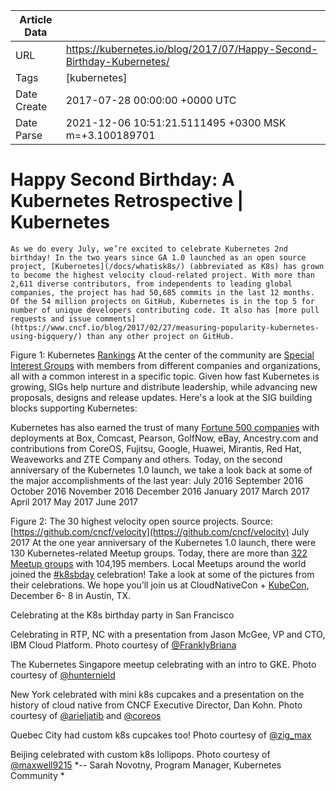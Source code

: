 |             Article Data             ||
| ----------------- | ----------------- |
| URL               | https://kubernetes.io/blog/2017/07/Happy-Second-Birthday-Kubernetes/        |
| Tags              | [kubernetes]       |
| Date Create       | 2017-07-28 00:00:00 &#43;0000 UTC |
| Date Parse        | 2021-12-06 10:51:21.5111495 &#43;0300 MSK m=&#43;3.100189701  |

#  Happy Second Birthday: A Kubernetes Retrospective  | Kubernetes

	
	
	
	
	As we do every July, we’re excited to celebrate Kubernetes 2nd birthday! In the two years since GA 1.0 launched as an open source project, [Kubernetes](/docs/whatisk8s/) (abbreviated as K8s) has grown to become the highest velocity cloud-related project. With more than 2,611 diverse contributors, from independents to leading global companies, the project has had 50,685 commits in the last 12 months. Of the 54 million projects on GitHub, Kubernetes is in the top 5 for number of unique developers contributing code. It also has [more pull requests and issue comments](https://www.cncf.io/blog/2017/02/27/measuring-popularity-kubernetes-using-bigquery/) than any other project on GitHub.  

Figure 1: Kubernetes [Rankings](https://www.cncf.io/blog/2017/02/27/measuring-popularity-kubernetes-using-bigquery)
At the center of the community are [Special Interest Groups](https://github.com/kubernetes/community/blob/master/sig-list.md) with members from different companies and organizations, all with a common interest in a specific topic. Given how fast Kubernetes is growing, SIGs help nurture and distribute leadership, while advancing new proposals, designs and release updates. Here&#39;s a look at the SIG building blocks supporting Kubernetes:

Kubernetes has also earned the trust of many [Fortune 500 companies](https://kubernetes.io/case-studies/) with deployments at Box, Comcast, Pearson, GolfNow, eBay, Ancestry.com and contributions from CoreOS, Fujitsu, Google, Huawei, Mirantis, Red Hat, Weaveworks and ZTE Company and others. Today, on the second anniversary of the Kubernetes 1.0 launch, we take a look back at some of the major accomplishments of the last year:
July 2016
September 2016
October 2016
November 2016
December 2016
January 2017
March 2017
April 2017
May 2017
June 2017

Figure 2: The 30 highest velocity open source projects. Source: [https://github.com/cncf/velocity](https://github.com/cncf/velocity)
July 2017
At the one year anniversary of the Kubernetes 1.0 launch, there were 130 Kubernetes-related Meetup groups. Today, there are more than [322 Meetup groups](http://www.meetup.com/topics/kubernetes/) with 104,195 members. Local Meetups around the world joined the [#k8sbday](https://twitter.com/search?q=k8sbday&amp;src=typd) celebration! Take a look at some of the pictures from their celebrations. We hope you’ll join us at CloudNativeCon &#43; [KubeCon](http://events.linuxfoundation.org/events/cloudnativecon-and-kubecon-north-america), December 6- 8 in Austin, TX.

Celebrating at the K8s birthday party in San Francisco

Celebrating in RTP, NC with a presentation from Jason McGee, VP and CTO, IBM Cloud Platform. Photo courtesy of [@FranklyBriana](https://twitter.com/FranklyBriana)

The Kubernetes Singapore meetup celebrating with an intro to GKE. Photo courtesy of [@hunternield](https://twitter.com/hunternield)
 
New York celebrated with mini k8s cupcakes and a presentation on the history of cloud native from CNCF Executive Director, Dan Kohn. Photo courtesy of [@arieljatib](https://twitter.com/arieljatib) and [@coreos](https://twitter.com/coreos?lang=en)
 
Quebec City had custom k8s cupcakes too! Photo courtesy of [@zig_max](https://twitter.com/zig_max)[](https://twitter.com/zig_max)

Beijing celebrated with custom k8s lollipops. Photo courtesy of [@maxwell9215](https://twitter.com/maxwell9215)
*-- Sarah Novotny, Program Manager, Kubernetes Community *


	

	


